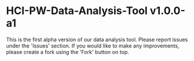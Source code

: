# HCI-PW-Data-Analysis-Tool v1.0.0-a1
This is the first alpha version of our data analysis tool. Please report issues under the 'Issues' section.
If you would like to make any improvements, please create a fork using the 'Fork' button on top.
